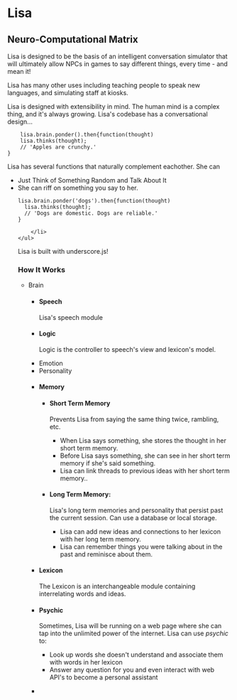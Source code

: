 <h1>Lisa</h1>
<h2>Neuro-Computational Matrix</h2>
<p>Lisa is designed to be the basis of an intelligent conversation simulator that will ultimately allow NPCs in games to say different things, every time - and mean it!<p>
<p>Lisa has many other uses including teaching people to speak new languages, and simulating staff at kiosks.</p>
<p>Lisa is designed with extensibility in mind. The human mind is a complex thing, and it's always growing. Lisa's codebase has a conversational design...</p>

```
    lisa.brain.ponder().then{function(thought)
    lisa.thinks(thought);
    // 'Apples are crunchy.'
}
```

<p>
	Lisa has several functions that naturally complement eachother. She can
	<ul>
		<li>Just Think of Something Random and Talk About It</li>
		<li>She can riff on something you say to her.

```
lisa.brain.ponder('dogs').then{function(thought)
  lisa.thinks(thought);
  // 'Dogs are domestic. Dogs are reliable.'
}
```

		</li>
	</ul>
</p>
<p>Lisa is built with underscore.js!</p>
<h3>How It Works</h3>
<ul>
  <li>Brain
  	<ul>
      <li>
      	<h4>Speech</h4>
      	<p>
      		Lisa's speech module
      	</p>
      </li>
      <li>
      	<h4>Logic</h4>
      	<p>
      		Logic is the controller to speech's view and lexicon's model.  
      	</p>
      </li>
      <li>Emotion</li>
      <li>Personality</li>
      <li>
      	<h4>Memory</h4>
      	<ul>
      		<li>
      			<h4>Short Term Memory</h4>
            <p>Prevents Lisa from saying the same thing twice, rambling, etc.</p>
            <ul>
              <li>When Lisa says something, she stores the thought in her short term memory.</li>
              <li>Before Lisa says something, she can see in her short term memory if she's said something.</li>
              <li>Lisa can link threads to previous ideas with her short term memory..</li>
            </ul>
      		</li>
      		<li>
      			<h4>Long Term Memory:</h4>
            <p>Lisa's long term memories and personality that persist past the current session. Can use a database or local storage.</p>
            <ul>
              <li>Lisa can add new ideas and connections to her lexicon with her long term memory.</li>
              <li>Lisa can remember things you were talking about in the past and reminisce about them.</li>
            </ul>
      		</li>
      	</ul>
      </li>
      <li>
      	<h4>Lexicon</h4>
      	<p>
      		The Lexicon is an interchangeable module containing interrelating words and ideas. 
      	</p></li>
      <li>
        <h4>Psychic</h4>
        <p>
        	Sometimes, Lisa will be running on a web page where she can tap into the unlimited power of the internet. Lisa can use <i>psychic</i> to:
        	<ul>
        		<li>
        			Look up words she doesn't understand and associate them with words in her lexicon
        		</li>
        		<li>
        			Answer any question for you and even interact with web API's to become a personal assistant
        		</li>
        	</ul>
        </p>
      <li>
    </ul>
  </li>  
</ul>